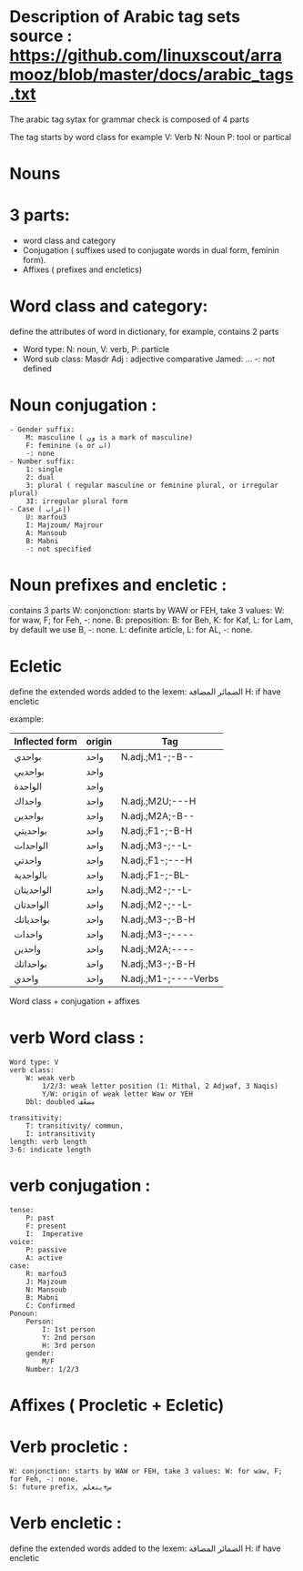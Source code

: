 Description of Arabic tag sets
source : https://github.com/linuxscout/arramooz/blob/master/docs/arabic_tags.txt
=============================
The arabic tag sytax for grammar check is composed of 4 parts

The tag starts by word class
for example 
V: Verb
N: Noun
P: tool or partical

Nouns
======

3 parts:
======
* word class and category
* Conjugation ( suffixes used to conjugate words in dual form, feminin form).
* Affixes ( prefixes and encletics)



Word class and category:
======
 define the attributes of word in dictionary, for example,
contains 2 parts
- Word type:
    N: noun,
    V: verb,
    P: particle
- Word sub class:
    Masdr
    Adj : adjective 
    comparative
    Jamed:
    ...
    -: not defined

Noun conjugation  :
======
    - Gender suffix:
        M: masculine ( ون is a mark of masculine)
        F: feminine (ة or ات)
        -: none
    - Number suffix:
        1: single
        2: dual
        3: plural ( regular masculine or feminine plural, or irregular plural)
        3I: irregular plural form
    - Case ( إعراب)
        U: marfou3
        I: Majzoum/ Majrour
        A: Mansoub
        B: Mabni
        -: not specified
Noun prefixes and encletic :
=============
contains 3 parts
W: conjonction: starts by WAW or FEH, take 3 values: W: for waw, F; for Feh, -: none.
B: preposition: B: for Beh, K: for Kaf, L: for Lam, by default we use B, -: none.
L: definite article, L: for AL,  -: none.

Ecletic
======
define the extended words added to the lexem: الضمائر المضافة
    H: if have encletic


example:

Inflected form|origin| Tag
------------------|--------|-----
بواحدي |واحد|N.adj.;M1-;-B--
بواحديي|واحد||N.adj.;M2-;-B-H
الواحدة|واحد||N.adj.;F1-;--L-
واحداك|واحد|N.adj.;M2U;---H
بواحدين|واحد|N.adj.;M2A;-B--
بواحديتي|واحد|N.adj.;F1-;-B-H
الواحدات|واحد|N.adj.;M3-;--L-
واحدتي|واحد|N.adj.;F1-;---H
بالواحدية|واحد|N.adj.;F1-;-BL-
الواحديتان|واحد|N.adj.;M2-;--L-
الواحدتان|واحد|N.adj.;M2-;--L-
بواحدياتك|واحد|N.adj.;M3-;-B-H
واحدات|واحد|N.adj.;M3-;----
واحدين|واحد|N.adj.;M2A;----
بواحداتك|واحد|N.adj.;M3-;-B-H
واحدي|واحد|N.adj.;M1-;----Verbs


Word class + conjugation + affixes 

verb Word class  :
=============
    Word type: V
    verb class:
        W: weak verb
            1/2/3: weak letter position (1: Mithal, 2 Adjwaf, 3 Naqis)
            Y/W: origin of weak letter Waw or YEH
        Dbl: doubled مضعّف

    transitivity: 
        T: transitivity/ commun, 
        I: intransitivity
    length: verb length 
    3-6: indicate length

verb conjugation  :
=============
    tense:
        P: past
        F: present
        I:  Imperative
    voice:
        P: passive
        A: active
    case:
        R: marfou3
        J: Majzoum
        N: Mansoub
        B: Mabni
        C: Confirmed
    Ponoun:
        Person: 
            I: 1st person
            Y: 2nd person
            H: 3rd person
        gender: 
            M/F
        Number: 1/2/3
Affixes ( Procletic + Ecletic)
======
Verb procletic :
=============
    W: conjonction: starts by WAW or FEH, take 3 values: W: for waw, F; for Feh, -: none.
    S: future prefix, س+يتعلم
Verb encletic :
=============
define the extended words added to the lexem: الضمائر المضافة
    H: if have encletic

